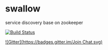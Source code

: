 # swallow
service discovery base on zookeeper

[![Build Status](https://travis-ci.org/luocheng812/swallow.svg?branch=master)](https://travis-ci.org/luocheng812/swallow)

[![Gitter](https://badges.gitter.im/Join Chat.svg)](https://gitter.im/luocheng812/swallow)

